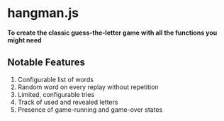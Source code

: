 # hangman.js
**To create the classic guess-the-letter game with all the functions you might need**

## Notable Features

1. Configurable list of words
2. Random word on every replay without repetition
3. Limited, configurable tries
4. Track of used and revealed letters
5. Presence of game-running and game-over states
